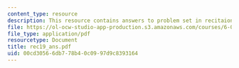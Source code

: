 ```yaml
---
content_type: resource
description: This resource contains answers to problem set in recitaion nineteen.
file: https://ol-ocw-studio-app-production.s3.amazonaws.com/courses/6-041-probabilistic-systems-analysis-and-applied-probability-spring-2006/00cd30566db778b40c0997d9c8393164_rec19_ans.pdf
file_type: application/pdf
resourcetype: Document
title: rec19_ans.pdf
uid: 00cd3056-6db7-78b4-0c09-97d9c8393164
---
```


